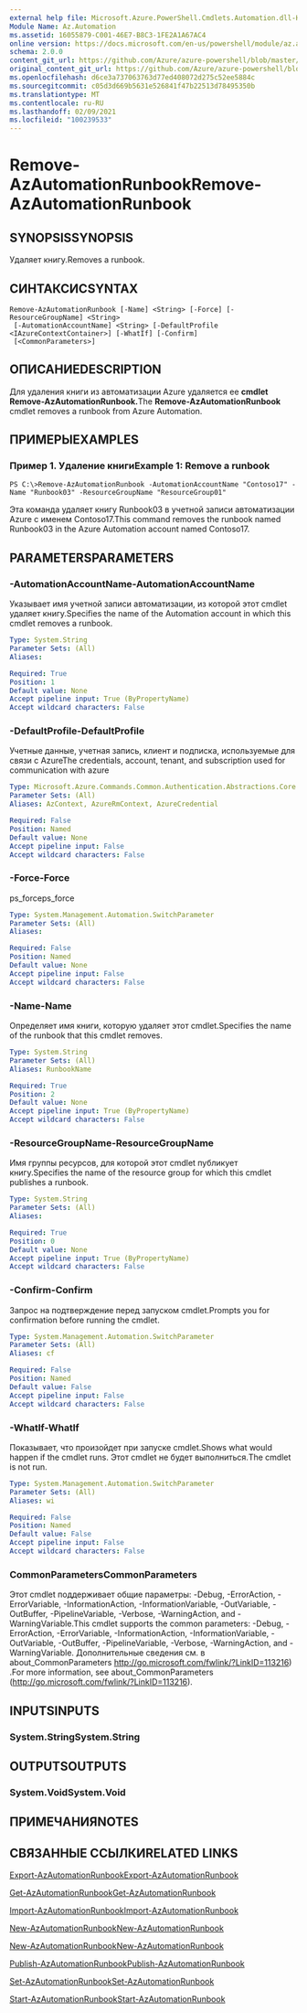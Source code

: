 ```yaml
---
external help file: Microsoft.Azure.PowerShell.Cmdlets.Automation.dll-Help.xml
Module Name: Az.Automation
ms.assetid: 16055879-C001-46E7-B8C3-1FE2A1A67AC4
online version: https://docs.microsoft.com/en-us/powershell/module/az.automation/remove-azautomationrunbook
schema: 2.0.0
content_git_url: https://github.com/Azure/azure-powershell/blob/master/src/Automation/Automation/help/Remove-AzAutomationRunbook.md
original_content_git_url: https://github.com/Azure/azure-powershell/blob/master/src/Automation/Automation/help/Remove-AzAutomationRunbook.md
ms.openlocfilehash: d6ce3a737063763d77ed408072d275c52ee5884c
ms.sourcegitcommit: c05d3d669b5631e526841f47b22513d78495350b
ms.translationtype: MT
ms.contentlocale: ru-RU
ms.lasthandoff: 02/09/2021
ms.locfileid: "100239533"
---
```

# <span data-ttu-id="bdcc9-101">Remove-AzAutomationRunbook</span><span class="sxs-lookup"><span data-stu-id="bdcc9-101">Remove-AzAutomationRunbook</span></span>

## <span data-ttu-id="bdcc9-102">SYNOPSIS</span><span class="sxs-lookup"><span data-stu-id="bdcc9-102">SYNOPSIS</span></span>
<span data-ttu-id="bdcc9-103">Удаляет книгу.</span><span class="sxs-lookup"><span data-stu-id="bdcc9-103">Removes a runbook.</span></span>

## <span data-ttu-id="bdcc9-104">СИНТАКСИС</span><span class="sxs-lookup"><span data-stu-id="bdcc9-104">SYNTAX</span></span>

```
Remove-AzAutomationRunbook [-Name] <String> [-Force] [-ResourceGroupName] <String>
 [-AutomationAccountName] <String> [-DefaultProfile <IAzureContextContainer>] [-WhatIf] [-Confirm]
 [<CommonParameters>]
```

## <span data-ttu-id="bdcc9-105">ОПИСАНИЕ</span><span class="sxs-lookup"><span data-stu-id="bdcc9-105">DESCRIPTION</span></span>
<span data-ttu-id="bdcc9-106">Для удаления книги из автоматизации Azure удаляется ее **cmdlet Remove-AzAutomationRunbook.**</span><span class="sxs-lookup"><span data-stu-id="bdcc9-106">The **Remove-AzAutomationRunbook** cmdlet removes a runbook from Azure Automation.</span></span>

## <span data-ttu-id="bdcc9-107">ПРИМЕРЫ</span><span class="sxs-lookup"><span data-stu-id="bdcc9-107">EXAMPLES</span></span>

### <span data-ttu-id="bdcc9-108">Пример 1. Удаление книги</span><span class="sxs-lookup"><span data-stu-id="bdcc9-108">Example 1: Remove a runbook</span></span>
```
PS C:\>Remove-AzAutomationRunbook -AutomationAccountName "Contoso17" -Name "Runbook03" -ResourceGroupName "ResourceGroup01"
```

<span data-ttu-id="bdcc9-109">Эта команда удаляет книгу Runbook03 в учетной записи автоматизации Azure с именем Contoso17.</span><span class="sxs-lookup"><span data-stu-id="bdcc9-109">This command removes the runbook named Runbook03 in the Azure Automation account named Contoso17.</span></span>

## <span data-ttu-id="bdcc9-110">PARAMETERS</span><span class="sxs-lookup"><span data-stu-id="bdcc9-110">PARAMETERS</span></span>

### <span data-ttu-id="bdcc9-111">-AutomationAccountName</span><span class="sxs-lookup"><span data-stu-id="bdcc9-111">-AutomationAccountName</span></span>
<span data-ttu-id="bdcc9-112">Указывает имя учетной записи автоматизации, из которой этот cmdlet удаляет книгу.</span><span class="sxs-lookup"><span data-stu-id="bdcc9-112">Specifies the name of the Automation account in which this cmdlet removes a runbook.</span></span>

```yaml
Type: System.String
Parameter Sets: (All)
Aliases:

Required: True
Position: 1
Default value: None
Accept pipeline input: True (ByPropertyName)
Accept wildcard characters: False
```

### <span data-ttu-id="bdcc9-113">-DefaultProfile</span><span class="sxs-lookup"><span data-stu-id="bdcc9-113">-DefaultProfile</span></span>
<span data-ttu-id="bdcc9-114">Учетные данные, учетная запись, клиент и подписка, используемые для связи с Azure</span><span class="sxs-lookup"><span data-stu-id="bdcc9-114">The credentials, account, tenant, and subscription used for communication with azure</span></span>

```yaml
Type: Microsoft.Azure.Commands.Common.Authentication.Abstractions.Core.IAzureContextContainer
Parameter Sets: (All)
Aliases: AzContext, AzureRmContext, AzureCredential

Required: False
Position: Named
Default value: None
Accept pipeline input: False
Accept wildcard characters: False
```

### <span data-ttu-id="bdcc9-115">-Force</span><span class="sxs-lookup"><span data-stu-id="bdcc9-115">-Force</span></span>
<span data-ttu-id="bdcc9-116">ps_force</span><span class="sxs-lookup"><span data-stu-id="bdcc9-116">ps_force</span></span>

```yaml
Type: System.Management.Automation.SwitchParameter
Parameter Sets: (All)
Aliases:

Required: False
Position: Named
Default value: None
Accept pipeline input: False
Accept wildcard characters: False
```

### <span data-ttu-id="bdcc9-117">-Name</span><span class="sxs-lookup"><span data-stu-id="bdcc9-117">-Name</span></span>
<span data-ttu-id="bdcc9-118">Определяет имя книги, которую удаляет этот cmdlet.</span><span class="sxs-lookup"><span data-stu-id="bdcc9-118">Specifies the name of the runbook that this cmdlet removes.</span></span>

```yaml
Type: System.String
Parameter Sets: (All)
Aliases: RunbookName

Required: True
Position: 2
Default value: None
Accept pipeline input: True (ByPropertyName)
Accept wildcard characters: False
```

### <span data-ttu-id="bdcc9-119">-ResourceGroupName</span><span class="sxs-lookup"><span data-stu-id="bdcc9-119">-ResourceGroupName</span></span>
<span data-ttu-id="bdcc9-120">Имя группы ресурсов, для которой этот cmdlet публикует книгу.</span><span class="sxs-lookup"><span data-stu-id="bdcc9-120">Specifies the name of the resource group for which this cmdlet publishes a runbook.</span></span>

```yaml
Type: System.String
Parameter Sets: (All)
Aliases:

Required: True
Position: 0
Default value: None
Accept pipeline input: True (ByPropertyName)
Accept wildcard characters: False
```

### <span data-ttu-id="bdcc9-121">-Confirm</span><span class="sxs-lookup"><span data-stu-id="bdcc9-121">-Confirm</span></span>
<span data-ttu-id="bdcc9-122">Запрос на подтверждение перед запуском cmdlet.</span><span class="sxs-lookup"><span data-stu-id="bdcc9-122">Prompts you for confirmation before running the cmdlet.</span></span>

```yaml
Type: System.Management.Automation.SwitchParameter
Parameter Sets: (All)
Aliases: cf

Required: False
Position: Named
Default value: False
Accept pipeline input: False
Accept wildcard characters: False
```

### <span data-ttu-id="bdcc9-123">-WhatIf</span><span class="sxs-lookup"><span data-stu-id="bdcc9-123">-WhatIf</span></span>
<span data-ttu-id="bdcc9-124">Показывает, что произойдет при запуске cmdlet.</span><span class="sxs-lookup"><span data-stu-id="bdcc9-124">Shows what would happen if the cmdlet runs.</span></span>
<span data-ttu-id="bdcc9-125">Этот cmdlet не будет выполниться.</span><span class="sxs-lookup"><span data-stu-id="bdcc9-125">The cmdlet is not run.</span></span>

```yaml
Type: System.Management.Automation.SwitchParameter
Parameter Sets: (All)
Aliases: wi

Required: False
Position: Named
Default value: False
Accept pipeline input: False
Accept wildcard characters: False
```

### <span data-ttu-id="bdcc9-126">CommonParameters</span><span class="sxs-lookup"><span data-stu-id="bdcc9-126">CommonParameters</span></span>
<span data-ttu-id="bdcc9-127">Этот cmdlet поддерживает общие параметры: -Debug, -ErrorAction, -ErrorVariable, -InformationAction, -InformationVariable, -OutVariable, -OutBuffer, -PipelineVariable, -Verbose, -WarningAction, and -WarningVariable.</span><span class="sxs-lookup"><span data-stu-id="bdcc9-127">This cmdlet supports the common parameters: -Debug, -ErrorAction, -ErrorVariable, -InformationAction, -InformationVariable, -OutVariable, -OutBuffer, -PipelineVariable, -Verbose, -WarningAction, and -WarningVariable.</span></span> <span data-ttu-id="bdcc9-128">Дополнительные сведения см. в about_CommonParameters http://go.microsoft.com/fwlink/?LinkID=113216) .</span><span class="sxs-lookup"><span data-stu-id="bdcc9-128">For more information, see about_CommonParameters (http://go.microsoft.com/fwlink/?LinkID=113216).</span></span>

## <span data-ttu-id="bdcc9-129">INPUTS</span><span class="sxs-lookup"><span data-stu-id="bdcc9-129">INPUTS</span></span>

### <span data-ttu-id="bdcc9-130">System.String</span><span class="sxs-lookup"><span data-stu-id="bdcc9-130">System.String</span></span>

## <span data-ttu-id="bdcc9-131">OUTPUTS</span><span class="sxs-lookup"><span data-stu-id="bdcc9-131">OUTPUTS</span></span>

### <span data-ttu-id="bdcc9-132">System.Void</span><span class="sxs-lookup"><span data-stu-id="bdcc9-132">System.Void</span></span>

## <span data-ttu-id="bdcc9-133">ПРИМЕЧАНИЯ</span><span class="sxs-lookup"><span data-stu-id="bdcc9-133">NOTES</span></span>

## <span data-ttu-id="bdcc9-134">СВЯЗАННЫЕ ССЫЛКИ</span><span class="sxs-lookup"><span data-stu-id="bdcc9-134">RELATED LINKS</span></span>

[<span data-ttu-id="bdcc9-135">Export-AzAutomationRunbook</span><span class="sxs-lookup"><span data-stu-id="bdcc9-135">Export-AzAutomationRunbook</span></span>](./Export-AzAutomationRunbook.md)

[<span data-ttu-id="bdcc9-136">Get-AzAutomationRunbook</span><span class="sxs-lookup"><span data-stu-id="bdcc9-136">Get-AzAutomationRunbook</span></span>](./Get-AzAutomationRunbook.md)

[<span data-ttu-id="bdcc9-137">Import-AzAutomationRunbook</span><span class="sxs-lookup"><span data-stu-id="bdcc9-137">Import-AzAutomationRunbook</span></span>](./Import-AzAutomationRunbook.md)

[<span data-ttu-id="bdcc9-138">New-AzAutomationRunbook</span><span class="sxs-lookup"><span data-stu-id="bdcc9-138">New-AzAutomationRunbook</span></span>](./New-AzAutomationRunbook.md)

[<span data-ttu-id="bdcc9-139">New-AzAutomationRunbook</span><span class="sxs-lookup"><span data-stu-id="bdcc9-139">New-AzAutomationRunbook</span></span>](./New-AzAutomationRunbook.md)

[<span data-ttu-id="bdcc9-140">Publish-AzAutomationRunbook</span><span class="sxs-lookup"><span data-stu-id="bdcc9-140">Publish-AzAutomationRunbook</span></span>](./Publish-AzAutomationRunbook.md)

[<span data-ttu-id="bdcc9-141">Set-AzAutomationRunbook</span><span class="sxs-lookup"><span data-stu-id="bdcc9-141">Set-AzAutomationRunbook</span></span>](./Set-AzAutomationRunbook.md)

[<span data-ttu-id="bdcc9-142">Start-AzAutomationRunbook</span><span class="sxs-lookup"><span data-stu-id="bdcc9-142">Start-AzAutomationRunbook</span></span>](./Start-AzAutomationRunbook.md)


